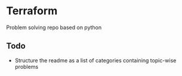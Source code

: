 # Terraform

Problem solving repo based on python

## Todo

- Structure the readme as a list of categories containing topic-wise problems
